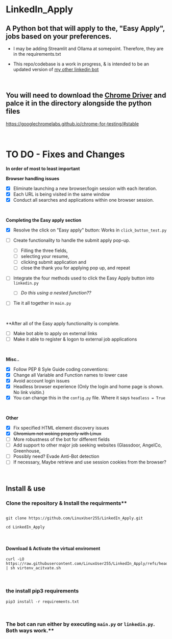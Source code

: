# LinkedIn_Apply

## A Python bot that will apply to the, "Easy Apply", jobs based on your preferences.

- I may be adding Streamlit and Ollama at somepoint. Therefore, they are in the requirements.txt

- This repo/codebase is a work in progress, & is intended to be an updated version of [my other linkedin bot](https://github.com/LinuxUser255/linkedin-application-bot)

<br>


## You will need to download the [Chrome Driver](https://googlechromelabs.github.io/chrome-for-testing/#stable) and palce it in the directory alongside the python files
https://googlechromelabs.github.io/chrome-for-testing/#stable

<br>

# TO DO - Fixes and Changes 

**In order of most to least important**

**Browser handling issues**
- [x] Eliminate launching a new browser/login session with each iteration.
- [x] Each URL is being visited in the same window
- [x] Conduct all searches and applications within one browser session.

<br>

**Completing the Easy apply section**
- [x] Resolve the click on "Easy apply" button: Works in `click_button_test.py`

- [ ]  Create functionality to handle the submit apply pop-up. 
	- [ ]  Filling the three fields, 
	- [ ] selecting your resume, 
	- [ ] clicking submit application and 
	- [ ] close the thank you for applying pop up, and repeat

- [ ] Integrate the four methods used to click the Easy Apply button into `linkedin.py`
  - [ ] _Do this using a nested function??_


- [ ] Tie it all together in `main.py`


<br>

  **After all of the Easy apply functionality is complete.
- [ ] Make bot able to apply on external links
- [ ] Make it able to register & logon to external job applications

<br>

  **Misc..**
- [x] Follow PEP 8 Syle Guide coding conventions:
- [x] Change all Variable and Function names to lower case
- [x] Avoid account login issues
- [x] Headless browser experience (Only the login and home page is shown. No link visitin.)
- [x] You can change this in the `config.py` file. Where it says `headless = True`

<br>

**Other**
- [x] Fix specified HTML element discovery issues
- [x] ~~Chromium not woking properly with Linux~~
- [ ] More robustness of the bot for different fields
- [ ] Add support to other major job seeking websites (Glassdoor, AngelCo, Greenhouse,
- [ ] Possibly need? Evade Anti-Bot detection
- [ ] If necessary, Maybe retrieve and use session cookies from the browser?

<br>

## Install & use

### Clone the repository & Install the requirments**
```shell

git clone https://github.com/LinuxUser255/LinkedIn_Apply.git

cd LinkedIn_Apply
```
<br>

#### Download & Activate the virtual enviroment
```shell
curl -LO https://raw.githubusercontent.com/LinuxUser255/LinkedIn_Apply/refs/heads/main/virtenv_acitvate.sh | sh virtenv_acitvate.sh 
```

<br>

### the install pip3 requirements
```shell
pip3 install -r requirements.txt
```
<br>

### The bot can run either by executing `main.py` or `linkedin.py`. Both ways work.**

<br>

